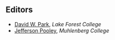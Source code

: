 ## Editors

* [David W. Park](https://www.lakeforest.edu/academics/faculty/park/), *Lake Forest College*
* [Jefferson Pooley](https://jeffpooley.com), *Muhlenberg College*
